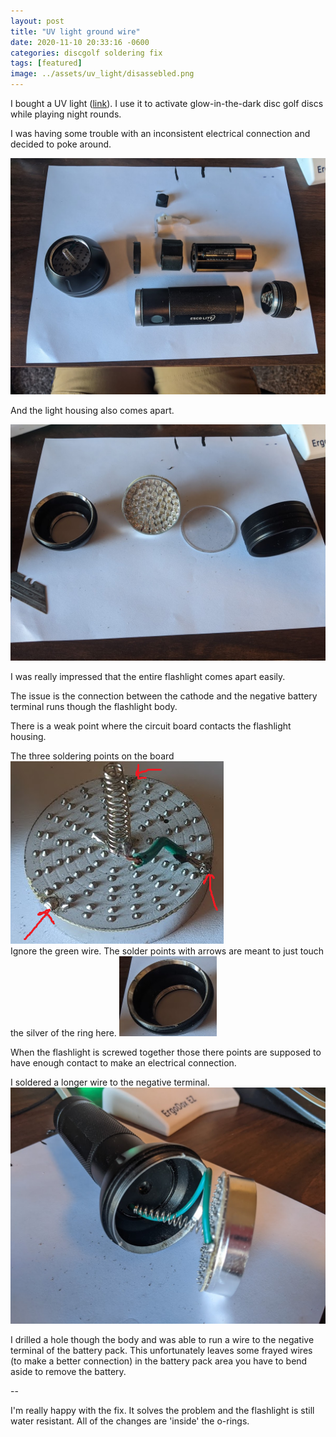```yaml
---
layout: post
title: "UV light ground wire"
date: 2020-11-10 20:33:16 -0600
categories: discgolf soldering fix
tags: [featured]
image: ../assets/uv_light/disassebled.png
---
```


I bought a UV light ([link](https://www.amazon.com/gp/product/B008133KB4)). I use it to activate glow-in-the-dark disc golf discs while playing night rounds.

I was having some trouble with an inconsistent electrical connection and decided to poke around.

<!--more-->

![Disassembled](../assets/uv_light/disassebled.png)

And the light housing also comes apart.

![Disassembled](../assets/uv_light/light.png)

I was really impressed that the entire flashlight comes apart easily.

The issue is the connection between the cathode and the negative battery terminal runs though the flashlight body.

There is a weak point where the circuit board contacts the flashlight housing.

The three soldering points on the board  
![led board solder points](../assets/uv_light/led_soldering.png)  
Ignore the green wire. The solder points with arrows are meant to just touch the silver of the ring here.
![housing connection ring](../assets/uv_light/ring.png)

When the flashlight is screwed together those there points are supposed to have enough contact to make an electrical connection.

I soldered a longer wire to the negative terminal. ![new wire](../assets/uv_light/partial_reassembled.png)

I drilled a hole though the body and was able to run a wire to the negative terminal of the battery pack. This unfortunately leaves some frayed wires (to make a better connection) in the battery pack area you have to bend aside to remove the battery.

--

I'm really happy with the fix. It solves the problem and the flashlight is still water resistant. All of the changes are 'inside' the o-rings.

